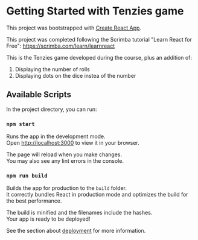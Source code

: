 # Getting Started with Tenzies game

This project was bootstrapped with [Create React App](https://github.com/facebook/create-react-app).

This project was completed following the Scrimba tutorial "Learn React for Free": https://scrimba.com/learn/learnreact

This is the Tenzies game developed during the course, plus an addition of:
1. Displaying the number of rolls
2. Displaying dots on the dice instea of the number

## Available Scripts

In the project directory, you can run:

### `npm start`

Runs the app in the development mode.\
Open [http://localhost:3000](http://localhost:3000) to view it in your browser.

The page will reload when you make changes.\
You may also see any lint errors in the console.

### `npm run build`

Builds the app for production to the `build` folder.\
It correctly bundles React in production mode and optimizes the build for the best performance.

The build is minified and the filenames include the hashes.\
Your app is ready to be deployed!

See the section about [deployment](https://facebook.github.io/create-react-app/docs/deployment) for more information.

